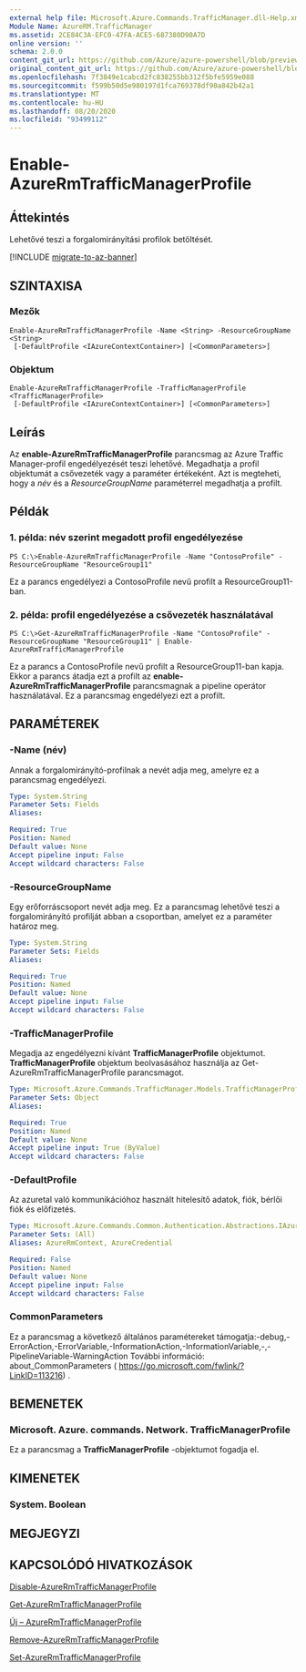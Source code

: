 ```yaml
---
external help file: Microsoft.Azure.Commands.TrafficManager.dll-Help.xml
Module Name: AzureRM.TrafficManager
ms.assetid: 2CE84C3A-EFC0-47FA-ACE5-687380D90A7D
online version: ''
schema: 2.0.0
content_git_url: https://github.com/Azure/azure-powershell/blob/preview/src/ResourceManager/TrafficManager/Commands.TrafficManager2/help/Enable-AzureRmTrafficManagerProfile.md
original_content_git_url: https://github.com/Azure/azure-powershell/blob/preview/src/ResourceManager/TrafficManager/Commands.TrafficManager2/help/Enable-AzureRmTrafficManagerProfile.md
ms.openlocfilehash: 7f3849e1cabcd2fc838255bb312f5bfe5959e088
ms.sourcegitcommit: f599b50d5e980197d1fca769378df90a842b42a1
ms.translationtype: MT
ms.contentlocale: hu-HU
ms.lasthandoff: 08/20/2020
ms.locfileid: "93499112"
---
```

# Enable-AzureRmTrafficManagerProfile

## Áttekintés
Lehetővé teszi a forgalomirányítási profilok betöltését.

[!INCLUDE [migrate-to-az-banner](../../includes/migrate-to-az-banner.md)]

## SZINTAXISA

### Mezők
```
Enable-AzureRmTrafficManagerProfile -Name <String> -ResourceGroupName <String>
 [-DefaultProfile <IAzureContextContainer>] [<CommonParameters>]
```

### Objektum
```
Enable-AzureRmTrafficManagerProfile -TrafficManagerProfile <TrafficManagerProfile>
 [-DefaultProfile <IAzureContextContainer>] [<CommonParameters>]
```

## Leírás
Az **enable-AzureRmTrafficManagerProfile** parancsmag az Azure Traffic Manager-profil engedélyezését teszi lehetővé.
Megadhatja a profil objektumát a csővezeték vagy a paraméter értékeként.
Azt is megteheti, hogy a *név* és a *ResourceGroupName* paraméterrel megadhatja a profilt.

## Példák

### 1. példa: név szerint megadott profil engedélyezése
```
PS C:\>Enable-AzureRmTrafficManagerProfile -Name "ContosoProfile" -ResourceGroupName "ResourceGroup11"
```

Ez a parancs engedélyezi a ContosoProfile nevű profilt a ResourceGroup11-ban.

### 2. példa: profil engedélyezése a csővezeték használatával
```
PS C:\>Get-AzureRmTrafficManagerProfile -Name "ContosoProfile" -ResourceGroupName "ResourceGroup11" | Enable-AzureRmTrafficManagerProfile
```

Ez a parancs a ContosoProfile nevű profilt a ResourceGroup11-ban kapja.
Ekkor a parancs átadja ezt a profilt az **enable-AzureRmTrafficManagerProfile** parancsmagnak a pipeline operátor használatával.
Ez a parancsmag engedélyezi ezt a profilt.

## PARAMÉTEREK

### -Name (név)
Annak a forgalomirányító-profilnak a nevét adja meg, amelyre ez a parancsmag engedélyezi.

```yaml
Type: System.String
Parameter Sets: Fields
Aliases: 

Required: True
Position: Named
Default value: None
Accept pipeline input: False
Accept wildcard characters: False
```

### -ResourceGroupName
Egy erőforráscsoport nevét adja meg.
Ez a parancsmag lehetővé teszi a forgalomirányító profilját abban a csoportban, amelyet ez a paraméter határoz meg.

```yaml
Type: System.String
Parameter Sets: Fields
Aliases: 

Required: True
Position: Named
Default value: None
Accept pipeline input: False
Accept wildcard characters: False
```

### -TrafficManagerProfile
Megadja az engedélyezni kívánt **TrafficManagerProfile** objektumot.
**TrafficManagerProfile** objektum beolvasásához használja az Get-AzureRmTrafficManagerProfile parancsmagot.

```yaml
Type: Microsoft.Azure.Commands.TrafficManager.Models.TrafficManagerProfile
Parameter Sets: Object
Aliases: 

Required: True
Position: Named
Default value: None
Accept pipeline input: True (ByValue)
Accept wildcard characters: False
```

### -DefaultProfile
Az azuretal való kommunikációhoz használt hitelesítő adatok, fiók, bérlői fiók és előfizetés.

```yaml
Type: Microsoft.Azure.Commands.Common.Authentication.Abstractions.IAzureContextContainer
Parameter Sets: (All)
Aliases: AzureRmContext, AzureCredential

Required: False
Position: Named
Default value: None
Accept pipeline input: False
Accept wildcard characters: False
```

### CommonParameters
Ez a parancsmag a következő általános paramétereket támogatja:-debug,-ErrorAction,-ErrorVariable,-InformationAction,-InformationVariable,-,-PipelineVariable-WarningAction További információ: about_CommonParameters ( https://go.microsoft.com/fwlink/?LinkID=113216) .

## BEMENETEK

### Microsoft. Azure. commands. Network. TrafficManagerProfile
Ez a parancsmag a **TrafficManagerProfile** -objektumot fogadja el.

## KIMENETEK

### System. Boolean

## MEGJEGYZI

## KAPCSOLÓDÓ HIVATKOZÁSOK

[Disable-AzureRmTrafficManagerProfile](./Disable-AzureRmTrafficManagerProfile.md)

[Get-AzureRmTrafficManagerProfile](./Get-AzureRmTrafficManagerProfile.md)

[Új – AzureRmTrafficManagerProfile](./New-AzureRmTrafficManagerProfile.md)

[Remove-AzureRmTrafficManagerProfile](./Remove-AzureRmTrafficManagerProfile.md)

[Set-AzureRmTrafficManagerProfile](./Set-AzureRmTrafficManagerProfile.md)


